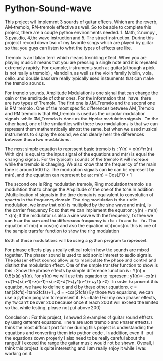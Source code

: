 # Python-Sound-wave
This project will implement 3 sounds of guitar effects. Which are the reverb, AM-tremolo, RM-tremolo effective as well. So to be able to complete this project, there are a couple python environments needed. 1. Math, 2.numpy , 3.pyaudio, 4,the wave instruction and 5. The struct instruction.  During this project I record down two of my favorite songs which are played by guitar so that you guys can listen to what the types of effects are like.  

 
Tremolo is an Italian term which means  trembling effect. When you are playing music it means that you are pressing a single note and it is repeated extremely rapidly.  For example, instruments such as guitar(although a pick is not really a  tremolo) , Mandolin, as well as the violin family (violin, viola, cello, and double bass)are  really typically used instruments that can make the tremolo sounds. 


For tremolo sounds. Amplitude Modulation is one signal that can change the gain or the amplitude of other ones.  For the information that I have, there are two types of Tremolo. The first one is AM_Tremolo and the second one is RM tremolo . One of the most specific differences between AM_Tremolo and RM tremolo is that AM_tremolo is used as the unipolar  modulation signals.  while RM_Tremolo is done as the bipolar modulation signals . On the other hand, one of the similarities with these two modulations is that we can represent them mathematically  almost the same, but when we used musical instruments to display the sound, we can clearly hear the differences between these two modulations. 

The most simple equation to represent basic tremolo is :
	Y(n) = x(n)*m(n)
With x(n) is equal to the input signal of the equations and m(n) is equal the changing signals.  For the typically sounds of the tremolo it will increase while the tremolo is changing. We also know that the frequency of the main tone is around 500 hz. The modulation signals can be can be represent by m(n), and the equation can represent be as: 
	m(n) = CosLFO + 1


The second one is Ring modulation tremolo, Ring modulation  tremolo is a modulation that to change the Amplitude of the one of the tone.In addition ,Multiplication of signals in the time domain is equivalent to convolution of spectra in the frequency domain.
The ring modulation is the audio modulation, we know that x(n) is multiplied by the sine wave and m(n), is the carrier frequency Fc so that we can implement the equation:
y(n) = m(n) * x(n);
If the modulator us also a sine wave with the frequency, fx then we can hear the sum and the differences frequency is : fc + fx and fc - fx . 
The equation of m(n) = cos(cn) and also the equation x(n)=cos(n). this is one of the sample transfer function to show the ring modulation 




Both of these modulations will be using a python program to represent.



For phrase effects play a really critical role in how the sounds are mixed together. The phaser sound is used to add sonic interest to audio signals. The phaser effect sounds allow us to manipulate the phase and control and distinct the modulation effect. 
One of the simple transfer function to show is this :
Show the phrase effects by simple difference function is : Y(n) = 0.5(x(n) y1(n).
For y1(n) we will use this equation to represent: y1(n)= -cx(n) +d(1-c)x(n-1)+x(n-1)+x(n-2)-d(1-c)y1(n-1)+ cy1(n-2）
In order to present this equation, we have to define c and d by these other equations. 
c = tan(2fcfs)-1tan(2fcfs)+1 .,  d = -cos(2fcfs)  By those two equations, we can use a python program to represent it.  Fs =Rate (For my own phaser effects, my fw can’t be over 200 because once it reach 200 it will exceed the limited so that while testing, please not put above 200)







Conclusion : 
For this project, I showed 3 examples of guitar sound effects by using different equations. There are Both tremolo and Phaser effects. I think the most difficult part for me during this project is understanding the equations and converting them into python code . In addition, even if I put the equations down properly I also need to be really careful about the range.If I exceed the range the guitar music would not be shown. Overall, i think this project is quite interesting and I am really enjoy it while i was working on it.

